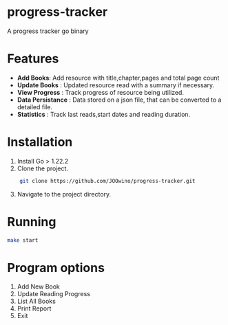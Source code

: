 # progress-tracker
A progress tracker go binary 

# Features
- **Add Books**: Add resource with title,chapter,pages and total page count
- **Update Books** : Updated resource read with a summary if necessary.
- **View Progress** : Track progress of resource being utilized.
- **Data Persistance** : Data stored on a json file, that can be converted to a detailed file.
- **Statistics** : Track last reads,start dates and reading duration.

# Installation
1. Install Go > 1.22.2
2. Clone the project.
```bash
    git clone https://github.com/JOOwino/progress-tracker.git
```
3. Navigate to the project directory.

# Running
```bash
make start
```

# Program options
1. Add New Book
2. Update Reading Progress
3. List All Books
4. Print Report
5. Exit